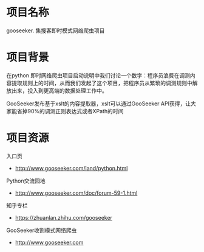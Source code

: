 项目名称
=========

gooseeker. 集搜客即时模式网络爬虫项目

项目背景
========
在python 即时网络爬虫项目启动说明中我们讨论一个数字：程序员浪费在调测内容提取规则上的时间，从而我们发起了这个项目，把程序员从繁琐的调测规则中解放出来，投入到更高端的数据处理工作中。

GooSeeker发布基于xslt的内容提取器，xslt可以通过GooSeeker API获得，让大家能省掉90%的调测正则表达式或者XPath的时间


项目资源
========
入口页

* http://www.gooseeker.com/land/python.html

Python交流园地

* http://www.gooseeker.com/doc/forum-59-1.html

知乎专栏

* https://zhuanlan.zhihu.com/gooseeker

GooSeeker收割模式网络爬虫

* http://www.gooseeker.com

